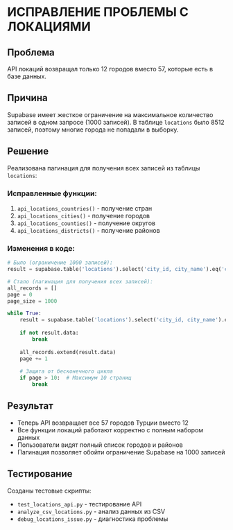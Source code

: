 # ИСПРАВЛЕНИЕ ПРОБЛЕМЫ С ЛОКАЦИЯМИ

## Проблема
API локаций возвращал только 12 городов вместо 57, которые есть в базе данных.

## Причина
Supabase имеет жесткое ограничение на максимальное количество записей в одном запросе (1000 записей). В таблице `locations` было 8512 записей, поэтому многие города не попадали в выборку.

## Решение
Реализована пагинация для получения всех записей из таблицы `locations`:

### Исправленные функции:
1. `api_locations_countries()` - получение стран
2. `api_locations_cities()` - получение городов
3. `api_locations_counties()` - получение округов  
4. `api_locations_districts()` - получение районов

### Изменения в коде:
```python
# Было (ограничение 1000 записей):
result = supabase.table('locations').select('city_id, city_name').eq('country_id', country_id).execute()

# Стало (пагинация для получения всех записей):
all_records = []
page = 0
page_size = 1000

while True:
    result = supabase.table('locations').select('city_id, city_name').eq('country_id', country_id).range(page * page_size, (page + 1) * page_size - 1).execute()
    
    if not result.data:
        break
        
    all_records.extend(result.data)
    page += 1
    
    # Защита от бесконечного цикла
    if page > 10:  # Максимум 10 страниц
        break
```

## Результат
- Теперь API возвращает все 57 городов Турции вместо 12
- Все функции локаций работают корректно с полным набором данных
- Пользователи видят полный список городов и районов
- Пагинация позволяет обойти ограничение Supabase на 1000 записей

## Тестирование
Созданы тестовые скрипты:
- `test_locations_api.py` - тестирование API
- `analyze_csv_locations.py` - анализ данных из CSV
- `debug_locations_issue.py` - диагностика проблемы
